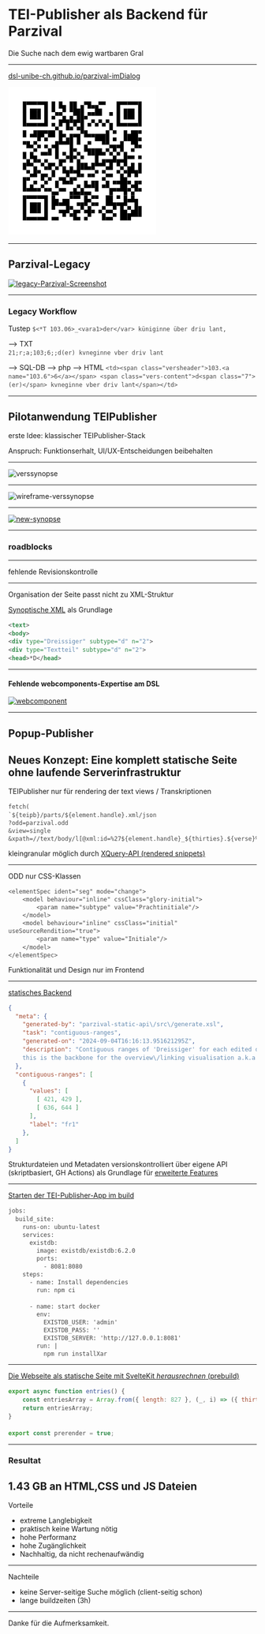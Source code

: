 # TEI-Publisher als Backend für Parzival

Die Suche nach dem ewig wartbaren Gral

<style>
  .slide { background: url(img/dsl0.png) center; background-size: cover }
#  .content { filter: invert() }
  code { opacity: 0.8 }
</style>

---

[dsl-unibe-ch.github.io/parzival-imDialog](https://dsl-unibe-ch.github.io/parzival-imDialog/)

![qr-code](img/qr.png)

---

## Parzival-Legacy

[![legacy-Parzival-Screenshot](img/image.png)](https://parzival.unibe.ch/parzdb/index.php)

<style>
    .slide img {
        max-height: 500px;        
    }
</style>
---
### Legacy Workflow

Tustep
`$<*T 103.06>_<vara1>der</var> küniginne über driu lant,`

--> TXT<br />
`21;r;a;103;6;;d(er) kvneginne vber driv lant`

--> SQL-DB --> php --> HTML
`<td><span class="versheader">103.<a name="103.6">6</a></span> <span class="vers-content">d<span class="7">(er)</span> kvneginne vber driv lant</span></td>`

---

## Pilotanwendung TEIPublisher

erste Idee: klassischer TEIPublisher-Stack

Anspruch: Funktionserhalt, UI/UX-Entscheidungen beibehalten

---

![verssynopse](img/synopsis.png)

---

![wireframe-verssynopse](img/wf-synopsis.jpg)

---

[![new-synopse](img/new-synopse.png)](https://dhbern.github.io/presentation_parzival/textzeugen/d-mk/719/25)

---

### roadblocks

---

fehlende Revisionskontrolle

---

Organisation der Seite passt nicht zu XML-Struktur
<!-- bei Fassungen -->
[Synoptische XML](https://github.com/DHBern/parzival-static-api/blob/master/dist/api/tei/original/syn2.xml) als Grundlage
``` xml
<text>
<body>
<div type="Dreissiger" subtype="d" n="2">
<div type="Textteil" subtype="d" n="2">
<head>*D</head>
```

---

#### Fehlende webcomponents-Expertise am DSL
[![webcomponent](img/webcomponentImage.png)](https://cdn.tei-publisher.com/@2.23.2/dist/api.html#pb-document.0)
<style>
    .slide img {
        max-height: 400px;        
    }
</style>
---

## Popup-Publisher
Neues Konzept: Eine komplett statische Seite ohne laufende Serverinfrastruktur
---

TEIPublisher nur für rendering der text views / Transkriptionen

```
fetch(
`${teipb}/parts/${element.handle}.xml/json
?odd=parzival.odd
&view=single
&xpath=//text/body/l[@xml:id=%27${element.handle}_${thirties}.${verse}%27]`)
```

kleingranular möglich durch [XQuery-API (rendered snippets)](https://dhbern.github.io/presentation_parzival/einzelverssynopse/103/07)

---

ODD nur CSS-Klassen
```
<elementSpec ident="seg" mode="change">
    <model behaviour="inline" cssClass="glory-initial">
        <param name="subtype" value="Prachtinitiale"/>
    </model>
    <model behaviour="inline" cssClass="initial" useSourceRendition="true">
        <param name="type" value="Initiale"/>
    </model>
</elementSpec>
```
Funktionalität und Design nur im Frontend

---

[statisches Backend](https://github.com/DHBern/parzival-static-api/blob/master/dist/api/json/contiguous_ranges.json)
```json
{
  "meta": {
    "generated-by": "parzival-static-api\/src\/generate.xsl",
    "task": "contiguous-ranges",
    "generated-on": "2024-09-04T16:16:13.951621295Z",
    "description": "Contiguous ranges of 'Dreissiger' for each edited document;
    this is the backbone for the overview\/linking visualisation a.k.a. 'devil's table'."
  },
  "contiguous-ranges": [
    {
      "values": [
        [ 421, 429 ],
        [ 636, 644 ]
      ],
      "label": "fr1"
    },
  ]
}
```
<style>
  code {
    line-height: 1.1 !important;    
  }
</style>
Strukturdateien und Metadaten versionskontrolliert über eigene API (skriptbasiert, GH Actions) als Grundlage für [erweiterte Features](https://dhbern.github.io/presentation_parzival/)

---

[Starten der TEI-Publisher-App im build](https://github.com/DHBern/presentation_parzival/blob/main/.github/workflows/main.yml)

```
jobs:
  build_site:
    runs-on: ubuntu-latest
    services:
      existdb:
        image: existdb/existdb:6.2.0
        ports:
          - 8081:8080
    steps:
      - name: Install dependencies
        run: npm ci

      - name: start docker
        env:
          EXISTDB_USER: 'admin'
          EXISTDB_PASS: ''
          EXISTDB_SERVER: 'http://127.0.0.1:8081'
        run: |
          npm run installXar
```

---
[Die Webseite als statische Seite mit SvelteKit _herausrechnen_ (prebuild)](https://github.com/DHBern/presentation_parzival/blob/main/src/routes/fassungen/data/%5Bthirties%5D/%2Bserver.js)

```javascript
export async function entries() {
	const entriesArray = Array.from({ length: 827 }, (_, i) => ({ thirties: String(i + 1) }));
	return entriesArray;
}

export const prerender = true;
```
---
### Resultat
1.43 GB an HTML,CSS  und JS Dateien
---
Vorteile
- extreme Langlebigkeit
- praktisch keine Wartung nötig
- hohe Performanz
- hohe Zugänglichkeit
- Nachhaltig, da nicht rechenaufwändig
---
Nachteile

- keine Server-seitige Suche möglich (client-seitig schon)
- lange buildzeiten (3h)
---

Danke für die Aufmerksamkeit.

